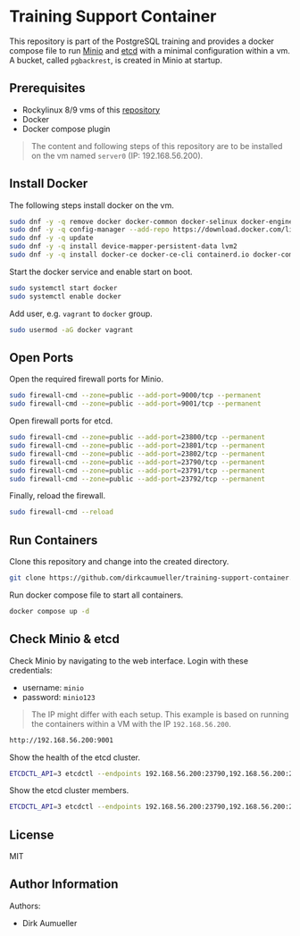 # Training Support Container

This repository is part of the PostgreSQL training and provides a docker compose file to run [Minio](https://min.io/) and [etcd](https://etcd.io/) with a minimal configuration within a vm. A bucket, called `pgbackrest`, is created in Minio at startup.


## Prerequisites

* Rockylinux 8/9 vms of this [repository](https://github.com/dirkcaumueller/training-vms.git)
* Docker
* Docker compose plugin

> The content and following steps of this repository are to be installed on the vm named `server0` (IP: 
> 192.168.56.200).


## Install Docker

The following steps install docker on the vm.

```bash
sudo dnf -y -q remove docker docker-common docker-selinux docker-engine
sudo dnf -y -q config-manager --add-repo https://download.docker.com/linux/centos/docker-ce.repo
sudo dnf -y -q update
sudo dnf -y -q install device-mapper-persistent-data lvm2
sudo dnf -y -q install docker-ce docker-ce-cli containerd.io docker-compose-plugin #--allowerasing
```

Start the docker service and enable start on boot.

```bash
sudo systemctl start docker
sudo systemctl enable docker
```

Add user, e.g. `vagrant` to `docker` group.

```bash
sudo usermod -aG docker vagrant
```


## Open Ports

Open the required firewall ports for Minio.

```bash
sudo firewall-cmd --zone=public --add-port=9000/tcp --permanent
sudo firewall-cmd --zone=public --add-port=9001/tcp --permanent
```

Open firewall ports for etcd.

```bash
sudo firewall-cmd --zone=public --add-port=23800/tcp --permanent
sudo firewall-cmd --zone=public --add-port=23801/tcp --permanent
sudo firewall-cmd --zone=public --add-port=23802/tcp --permanent
sudo firewall-cmd --zone=public --add-port=23790/tcp --permanent
sudo firewall-cmd --zone=public --add-port=23791/tcp --permanent
sudo firewall-cmd --zone=public --add-port=23792/tcp --permanent
```

Finally, reload the firewall.

```bash
sudo firewall-cmd --reload
```


## Run Containers

Clone this repository and change into the created directory.

```bash
git clone https://github.com/dirkcaumueller/training-support-container.git
```

Run docker compose file to start all containers.

```bash
docker compose up -d
```


## Check Minio & etcd

Check Minio by navigating to the web interface. Login with these credentials:

* username: `minio`
* password: `minio123`

> The IP might differ with each setup. This example is based on running the containers within a VM with 
> the IP `192.168.56.200`.

```bash
http://192.168.56.200:9001
```

Show the health of the etcd cluster.

```bash
ETCDCTL_API=3 etcdctl --endpoints 192.168.56.200:23790,192.168.56.200:23791,192.168.56.200:23792 endpoint health
```

Show the etcd cluster members.

```bash
ETCDCTL_API=3 etcdctl --endpoints 192.168.56.200:23790,192.168.56.200:23791,192.168.56.200:23792 member list
```


## License

MIT


## Author Information

Authors:

* Dirk Aumueller
